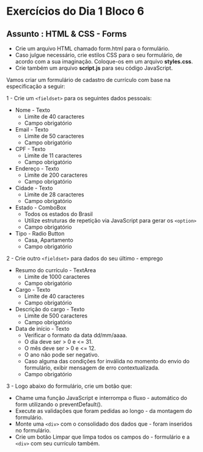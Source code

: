 # Exercícios do Dia 1 Bloco 6
## Assunto : HTML & CSS - Forms

 - Crie um arquivo HTML chamado form.html para o formulário.
 - Caso julgue necessário, crie estilos CSS para o seu formulário, de acordo com a sua imaginação. Coloque-os em um arquivo **styles.css**.
 - Crie também um arquivo **script.js** para seu código JavaScript.

Vamos criar um formulário de cadastro de currículo com base na especificação a seguir:

1 - Crie um `<fieldset>` para os seguintes dados   pessoais:
- Nome - Texto
    - Limite de 40 caracteres
    - Campo obrigatório
 - Email - Texto
    - Limite de 50 caracteres
    - Campo obrigatório
 - CPF - Texto
    - Limite de 11 caracteres
    - Campo obrigatório
 - Endereço - Texto
    - Limite de 200 caracteres
    - Campo obrigatório
 - Cidade - Texto
    - Limite de 28 caracteres
    - Campo obrigatório
 - Estado - ComboBox
    - Todos os estados do Brasil
    - Utilize estruturas de repetição via JavaScript para gerar os `<option>`
    - Campo obrigatório
 - Tipo - Radio Button
    - Casa, Apartamento
    - Campo obrigatório

 2 - Crie outro `<fieldset>` para dados do seu último  - emprego
 - Resumo do currículo - TextArea
    - Limite de 1000 caracteres
    - Campo obrigatório
 - Cargo - Texto
    - Limite de 40 caracteres
    - Campo obrigatório
 - Descrição do cargo - Texto
    - Limite de 500 caracteres
    - Campo obrigatório
 - Data de início - Texto
    - Verificar o formato da data dd/mm/aaaa.
    - O dia deve ser > 0 e <= 31.
    - O mês deve ser > 0 e <= 12.
    - O ano não pode ser negativo.
    - Caso alguma das condições for inválida no momento do envio do formulário, exibir mensagem de erro contextualizada.
    - Campo obrigatório

 3 - Logo abaixo do formulário, crie um botão que:
 - Chame uma função JavaScript e interrompa o fluxo  - automático do form utilizando o preventDefault().
 - Execute as validações que foram pedidas ao longo  - da montagem do formulário.
 - Monte uma `<div>` com o consolidado dos dados que  - foram inseridos no formulário.
 - Crie um botão Limpar que limpa todos os campos do  - formulário e a `<div>` com seu currículo também.
 